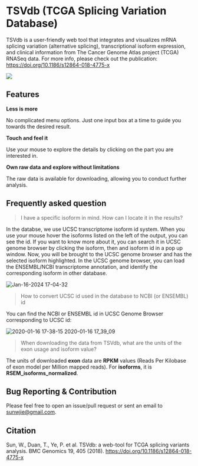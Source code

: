 # TSVdb (TCGA Splicing Variation Database)

TSVdb is a user-friendly web tool that integrates and visualizes mRNA splicing variation (alternative splicing), transcriptional isoform expression, and clinical information from The Cancer Genome Atlas project (TCGA) RNASeq data. For more info, please check out the publication: https://doi.org/10.1186/s12864-018-4775-x

![](https://raw.githubusercontent.com/wenjie1991/TSVdb/master/amination.gif)

## Features

**Less is more**

No complicated menu options. Just one input box at a time to guide you towards the desired result.

**Touch and feel it**

Use your mouse to explore the details by clicking on the part you are interested in.

**Own raw data and explore without limitations**

The raw data is available for downloading, allowing you to conduct further analysis.

## Frequently asked question

> I have a specific isoform in mind. How can I locate it in the results?</summary>
    
In the databse, we use UCSC transcriptome isoform id system. 
When you use your mouse hover the isoforms listed on the left of the output, you can see the id.
If you want to know more about it, you can search it in UCSC genome browser by clicking the isoform, then and isoform id in a pop up window.
Now, you will be brought to the UCSC genome browser and has the selected isoform highlighted.
In the UCSC genome browser, you can load the ENSEMBL/NCBI transcriptome annotation, and identify the corresponding isoform in other database. 
    
![Jan-16-2024 17-04-32](https://github.com/wenjie1991/TSVdb/assets/6602710/944f799e-47cc-4cdb-859f-71d72d22768d)

> How to convert UCSC id used in the database to NCBI (or ENSEMBL) id

You can find the NCBI or ENSEMBL id in UCSC Genome Browser corresponding to UCSC id:

![2020-01-16 17-38-15 2020-01-16 17_39_09](https://user-images.githubusercontent.com/6602710/72544195-2de5d980-3887-11ea-986b-46066f47af76.gif)

> When downloading the data from TSVdb, what are the units of the exon usage and isoform value?

The units of downloaded **exon** data are **RPKM** values (Reads Per Kilobase of exon model per Million mapped reads).
For **isoforms**, it is **RSEM_isoforms_normalized**. 

## Bug Reporting & Contribution
Please feel free to open an issue/pull request or sent an email to sunwjie@gmail.com.

## Citation
Sun, W., Duan, T., Ye, P. et al. TSVdb: a web-tool for TCGA splicing variants analysis. BMC Genomics 19, 405 (2018). https://doi.org/10.1186/s12864-018-4775-x
